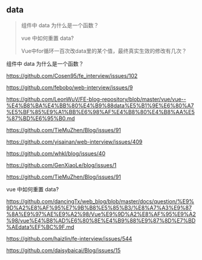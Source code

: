 ## data

> 组件中 data 为什么是一个函数？
>
> vue 中如何重置 data?
>
> Vue中for循环一百次改data里的某个值，最终真实生效的修改有几次？

组件中 data 为什么是一个函数？

https://github.com/Cosen95/fe_interview/issues/102

https://github.com/febobo/web-interview/issues/9

https://github.com/LeonWuV/FE-blog-repository/blob/master/vue/vue--%E4%B8%BA%E4%BB%80%E4%B9%88data%E5%B1%9E%E6%80%A7%E5%BF%85%E9%A1%BB%E6%98%AF%E4%B8%80%E4%B8%AA%E5%87%BD%E6%95%B0.md

https://github.com/TieMuZhen/Blog/issues/91

https://github.com/yisainan/web-interview/issues/409

https://github.com/whkl/blog/issues/40

https://github.com/GenXiaoLe/blog/issues/1

https://github.com/TieMuZhen/Blog/issues/91

vue 中如何重置 data?

https://github.com/dancingTx/web_blog/blob/master/docs/question/%E9%9D%A2%E8%AF%95%E7%9B%B8%E5%85%B3/%E8%A7%A3%E9%87%8A%E9%97%AE%E9%A2%98/Vue%E9%9D%A2%E8%AF%95%E9%A2%98/vue%E4%B8%AD%E6%80%8E%E4%B9%88%E9%87%8D%E7%BD%AEdata%EF%BC%9F.md

https://github.com/haizlin/fe-interview/issues/544

https://github.com/daisybaicai/Blog/issues/15